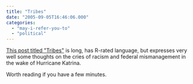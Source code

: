 ```yaml
---
title: "Tribes"
date: "2005-09-05T16:46:06.000"
categories: 
  - "may-i-refer-you-to"
  - "political"
---
```


[This post titled "Tribes"](http://www.ejectejecteject.com/archives/000129.html) is long, has R-rated language, but expresses very well some thoughts on the cries of racism and federal mismanagement in the wake of Hurricane Katrina.

Worth reading if you have a few minutes.
